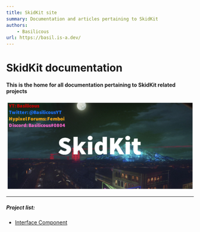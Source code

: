 ```yaml
---
title: SkidKit site
summary: Documentation and articles pertaining to SkidKit
authors:
    - Basilicous
url: https://basil.is-a.dev/
---
```


# SkidKit documentation
#### This is the home for all documentation pertaining to SkidKit related projects

![SkidKit Banner](res/banner.png)

* * *
##### Project list:
- [Interface Component](InterfaceComponent/interface_component.md)